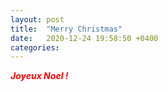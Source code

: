 ```yaml
---
layout: post
title:  "Merry Christmas"
date:   2020-12-24 19:58:50 +0400
categories: 
---
```


<span style="color: red">***Joyeux Noel !***</span>





